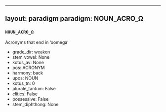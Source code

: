 
---
layout: paradigm
paradigm: NOUN_ACRO_Ω
---
### ` NOUN_ACRO_Ω `

Acronyms that end in ‘oomega’
* grade_dir: weaken
* stem_vowel: None
* kotus_av: None
* pos: ACRONYM
* harmony: back
* upos: NOUN
* kotus_tn: 0
* plurale_tantum: False
* clitics: False
* possessive: False
* stem_diphthong: None
